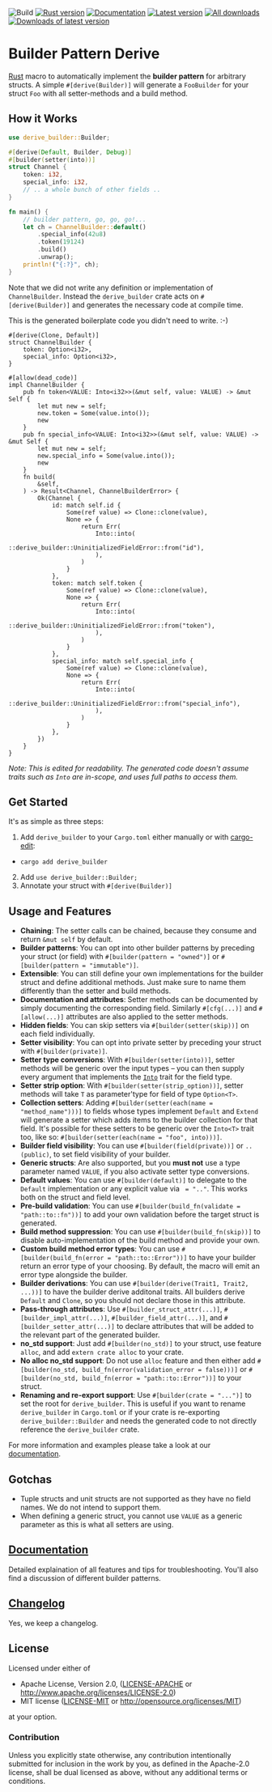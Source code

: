 ![Build](https://github.com/colin-kiegel/rust-derive-builder/workflows/Build/badge.svg)
[![Rust version](https://img.shields.io/badge/rust-1.56+-blue.svg)]()
[![Documentation](https://docs.rs/derive_builder/badge.svg)](https://docs.rs/derive_builder)
[![Latest version](https://img.shields.io/crates/v/derive_builder.svg)](https://crates.io/crates/derive_builder)
[![All downloads](https://img.shields.io/crates/d/derive_builder.svg)](https://crates.io/crates/derive_builder)
[![Downloads of latest version](https://img.shields.io/crates/dv/derive_builder.svg)](https://crates.io/crates/derive_builder)

# Builder Pattern Derive

[Rust][rust] macro to automatically implement the **builder pattern** for arbitrary structs. A simple `#[derive(Builder)]` will generate a `FooBuilder` for your struct `Foo` with all setter-methods and a build method.

## How it Works

```rust
use derive_builder::Builder;

#[derive(Default, Builder, Debug)]
#[builder(setter(into))]
struct Channel {
    token: i32,
    special_info: i32,
    // .. a whole bunch of other fields ..
}

fn main() {
    // builder pattern, go, go, go!...
    let ch = ChannelBuilder::default()
        .special_info(42u8)
        .token(19124)
        .build()
        .unwrap();
    println!("{:?}", ch);
}
```

Note that we did not write any definition or implementation of `ChannelBuilder`. Instead the `derive_builder` crate acts on `#[derive(Builder)]` and generates the necessary code at compile time.

This is the generated boilerplate code you didn't need to write. :-)

```rust,ignore
#[derive(Clone, Default)]
struct ChannelBuilder {
    token: Option<i32>,
    special_info: Option<i32>,
}

#[allow(dead_code)]
impl ChannelBuilder {
    pub fn token<VALUE: Into<i32>>(&mut self, value: VALUE) -> &mut Self {
        let mut new = self;
        new.token = Some(value.into());
        new
    }
    pub fn special_info<VALUE: Into<i32>>(&mut self, value: VALUE) -> &mut Self {
        let mut new = self;
        new.special_info = Some(value.into());
        new
    }
    fn build(
        &self,
    ) -> Result<Channel, ChannelBuilderError> {
        Ok(Channel {
            id: match self.id {
                Some(ref value) => Clone::clone(value),
                None => {
                    return Err(
                        Into::into(
                            ::derive_builder::UninitializedFieldError::from("id"),
                        ),
                    )
                }
            },
            token: match self.token {
                Some(ref value) => Clone::clone(value),
                None => {
                    return Err(
                        Into::into(
                            ::derive_builder::UninitializedFieldError::from("token"),
                        ),
                    )
                }
            },
            special_info: match self.special_info {
                Some(ref value) => Clone::clone(value),
                None => {
                    return Err(
                        Into::into(
                            ::derive_builder::UninitializedFieldError::from("special_info"),
                        ),
                    )
                }
            },
        })
    }
}
```

_Note: This is edited for readability. The generated code doesn't assume traits such as `Into` are in-scope, and uses full paths to access them._

## Get Started

It's as simple as three steps:

1. Add `derive_builder` to your `Cargo.toml` either manually or
   with [cargo-edit](https://github.com/killercup/cargo-edit):

-   `cargo add derive_builder`

2. Add `use derive_builder::Builder;`
3. Annotate your struct with `#[derive(Builder)]`

## Usage and Features

-   **Chaining**: The setter calls can be chained, because they consume and return `&mut self` by default.
-   **Builder patterns**: You can opt into other builder patterns by preceding your struct (or field) with `#[builder(pattern = "owned")]` or `#[builder(pattern = "immutable")]`.
-   **Extensible**: You can still define your own implementations for the builder struct and define additional methods. Just make sure to name them differently than the setter and build methods.
-   **Documentation and attributes**: Setter methods can be documented by simply documenting the corresponding field. Similarly `#[cfg(...)]` and `#[allow(...)]` attributes are also applied to the setter methods.
-   **Hidden fields**: You can skip setters via `#[builder(setter(skip))]` on each field individually.
-   **Setter visibility**: You can opt into private setter by preceding your struct with `#[builder(private)]`.
-   **Setter type conversions**: With `#[builder(setter(into))]`, setter methods will be generic over the input types – you can then supply every argument that implements the [`Into`][into] trait for the field type.
-   **Setter strip option**: With `#[builder(setter(strip_option))]`, setter methods will take `T` as parameter'type for field of type `Option<T>`.
-   **Collection setters**: Adding `#[builder(setter(each(name = "method_name")))]` to fields whose types implement `Default` and `Extend` will generate a setter which adds items to the builder collection for that field. It's possible for these setters to be generic over the `Into<T>` trait too, like so: `#[builder(setter(each(name = "foo", into)))]`.
-   **Builder field visibility**: You can use `#[builder(field(private))]` or `..(public)`, to set field visibility of your builder.
-   **Generic structs**: Are also supported, but you **must not** use a type parameter named `VALUE`, if you also activate setter type conversions.
-   **Default values**: You can use `#[builder(default)]` to delegate to the `Default` implementation or any explicit value via ` = ".."`. This works both on the struct and field level.
-   **Pre-build validation**: You can use `#[builder(build_fn(validate = "path::to::fn"))]` to add your own validation before the target struct is generated.
-   **Build method suppression**: You can use `#[builder(build_fn(skip))]` to disable auto-implementation of the build method and provide your own.
-   **Custom build method error types**: You can use `#[builder(build_fn(error = "path::to::Error"))]` to have your builder return an error type of your choosing. By default, the macro will emit an error type alongside the builder.
-   **Builder derivations**: You can use `#[builder(derive(Trait1, Trait2, ...))]` to have the builder derive additonal traits. All builders derive `Default` and `Clone`, so you should not declare those in this attribute.
-   **Pass-through attributes**: Use `#[builder_struct_attr(...)]`, `#[builder_impl_attr(...)]`, `#[builder_field_attr(...)]`, and `#[builder_setter_attr(...)]` to declare attributes that will be added to the relevant part of the generated builder.
-   **no_std support**: Just add `#[builder(no_std)]` to your struct, use feature `alloc`, and add `extern crate alloc` to your crate.
-   **No alloc no_std support**: Do not use `alloc` feature and then either add `#[builder(no_std, build_fn(error(validation_error = false)))]` or `#[builder(no_std, build_fn(error = "path::to::Error"))]` to your struct.
-   **Renaming and re-export support**: Use `#[builder(crate = "...")]` to set the root for `derive_builder`. This is useful if you want to rename `derive_builder` in `Cargo.toml` or if your crate is re-exporting `derive_builder::Builder` and needs the generated code to not directly reference the `derive_builder` crate.

For more information and examples please take a look at our [documentation][doc].

## Gotchas

-   Tuple structs and unit structs are not supported as they have no field names. We do not intend to support them.
-   When defining a generic struct, you cannot use `VALUE` as a generic parameter as this is what all setters are using.

## [Documentation][doc]

Detailed explaination of all features and tips for troubleshooting. You'll also find a discussion of different builder patterns.

[doc]: https://colin-kiegel.github.io/rust-derive-builder
[rust]: https://www.rust-lang.org/
[builder-pattern]: https://aturon.github.io/ownership/builders.html
[into]: https://doc.rust-lang.org/nightly/std/convert/trait.Into.html

## [Changelog](CHANGELOG.md)

Yes, we keep a changelog.

## License

Licensed under either of

-   Apache License, Version 2.0, ([LICENSE-APACHE](LICENSE-APACHE) or <http://www.apache.org/licenses/LICENSE-2.0>)
-   MIT license ([LICENSE-MIT](LICENSE-MIT) or <http://opensource.org/licenses/MIT>)

at your option.

### Contribution

Unless you explicitly state otherwise, any contribution intentionally
submitted for inclusion in the work by you, as defined in the Apache-2.0
license, shall be dual licensed as above, without any additional terms or
conditions.
